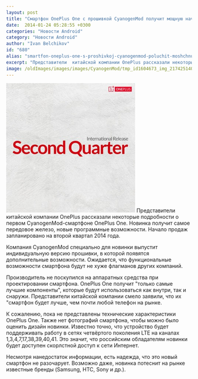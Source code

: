 ```yaml
---
layout: post
title: "Смартфон OnePlus One с прошивкой CyanogenMod получит мощную начинку"
date:  2014-01-24 05:28:55 +0300
categories: "Новости Android"
category: "Новости Android"
author: "Ivan Belchikov"
id: "680"
alias: "smartfon-oneplus-one-s-proshivkoj-cyanogenmod-poluchit-moshchnuyu-nachinku"
excerpt: "Представители  китайской компании OnePlus рассказали некоторые подробности о первом CyanogenMod-смартфоне OnePlus One. Новинка получит самое передовое железо, новые программные возможности. Начало продаж запланировано на второй квартал 2014 года."
image: /oldImages/images/images/CyanogenMod/tmp_id1604673_img_21742514031.png
---
```

<img  src="/oldImages/images/images/CyanogenMod/tmp_id1604673_img_21742514031.png" alt="Анонс  OnePlus One" />
Представители  китайской компании OnePlus рассказали некоторые подробности о первом CyanogenMod-смартфоне OnePlus One. Новинка получит самое передовое железо, новые программные возможности. Начало продаж запланировано на второй квартал 2014 года.


Компания CyanogenMod специально для новинки выпустит индивидуальную версию прошивки, в которой появятся дополнительные возможности. Ожидается, что функциональные возможности смартфона будут не хуже флагманов других компаний.

Производитель не поскупился на аппаратных средства при проектировании смартфона. OnePlus One получит "только самые лучшие компоненты", которые будут использоваться как внутри, так и снаружи. Представители китайской компании смело заявили, что их "смартфон будет лучше, чем почти любой телефон на рынке.

К сожалению, пока не представлены технические характеристики OnePlus One. Также нет фотографий смартфона, чтобы можно было оценить дизайн новинки. Известно точно, что устройство будет поддерживать работу в сетях четвёртого поколения LTE на каналах 1,3,4,7,17,38,39,40,41. Это значит, что российским обладателям новинки будет доступен скорлстной доступ к сети Интернет. 

Несмотря нанедостаток информации, есть надежда, что это новый смартфон не разочарует. Возможно даже, новинка потеснит на рынке известные бренды (Samsung, HTC, Sony и др.).

